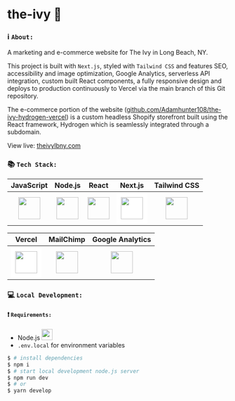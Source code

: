 # the-ivy 🌿

### ℹ️ `About:` 
A marketing and e-commerce website for The Ivy in Long Beach, NY.  

This project is built with `Next.js`, styled with `Tailwind CSS` and features SEO, accessibility and image optimization, Google Analytics, serverless API integration, custom built React components, a fully responsive design and deploys to production continuously to Vercel via the main branch of this Git repository.  

The e-commerce portion of the website ([github.com/Adamhunter108/the-ivy-hydrogen-vercel](https://github.com/Adamhunter108/the-ivy-hydrogen-vercel)) is a custom headless Shopify storefront built using the React framework, Hydrogen which is seamlessly integrated through a subdomain.  

View live: [theivylbny.com](https://www.theivylbny.com)

### 📚 `Tech Stack:`
| JavaScript | Node.js | React | Next.js | Tailwind CSS |
| :----: | :----: | :----: | :----: | :----: |
| <img src="https://cdn.worldvectorlogo.com/logos/logo-javascript.svg" width="50" height="50"/> | <img src="https://cdn.worldvectorlogo.com/logos/nodejs-icon.svg" width="50" height="50"/> | <img src="https://cdn.worldvectorlogo.com/logos/react-2.svg" width="50" height="50"/> | <img src="https://cdn.worldvectorlogo.com/logos/next-js.svg" style="background-color:white;padding:10px;" width="50" height="50"/> | <img src="https://cdn.worldvectorlogo.com/logos/tailwind-css-2.svg" width="50" height="50"/> | 


| Vercel | MailChimp | Google Analytics |
| :----: | :----: | :----: | 
| <img src="https://cdn.worldvectorlogo.com/logos/vercel.svg" style="background-color:white;padding:10px;" width="50" height="50"/> | <img src="https://cdn.worldvectorlogo.com/logos/mailchimp-freddie-icon-wink.svg" width="50" height="50"/> | <img src="https://cdn.worldvectorlogo.com/logos/google-analytics-4.svg" width="50" height="50"/> |


### 💻 `Local Development:`
#### ❗️ `Requirements:`

* Node.js <img src="https://cdn.worldvectorlogo.com/logos/nodejs-icon.svg" width="25" height="25"/> 
* `.env.local` for environment variables

```bash
$ # install dependencies
$ npm i
$ # start local development node.js server
$ npm run dev
$ # or
$ yarn develop
```
